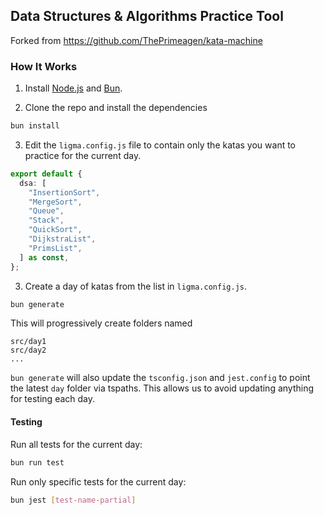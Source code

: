 ## Data Structures & Algorithms Practice Tool

Forked from https://github.com/ThePrimeagen/kata-machine

### How It Works

1. Install [Node.js](https://nodejs.org/en/) and [Bun](https://bun.sh/docs/installation).

2. Clone the repo and install the dependencies

```bash
bun install
```

3. Edit the `ligma.config.js` file to contain only the katas you want to practice for the current day.

```typescript
export default {
  dsa: [
    "InsertionSort",
    "MergeSort",
    "Queue",
    "Stack",
    "QuickSort",
    "DijkstraList",
    "PrimsList",
  ] as const,
};
```

3. Create a day of katas from the list in `ligma.config.js`.

```bash
bun generate
```

This will progressively create folders named

```
src/day1
src/day2
...
```

`bun generate` will also update the `tsconfig.json` and `jest.config` to point
the latest `day` folder via tspaths. This allows us to avoid updating anything
for testing each day.

#### Testing

Run all tests for the current day:

```bash
bun run test
```

Run only specific tests for the current day:

```bash
bun jest [test-name-partial]
```
